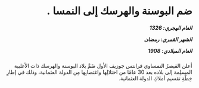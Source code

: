 <h1 dir="rtl">ضم البوسنة والهرسك إلى النمسا .</h1>

<h5 dir="rtl">العام الهجري:  1326

الشهر القمري: رمضان

العام الميلادي: 1908</h5>

<p dir="rtl">أعلن القيصرُ النمساوي فرانتس جوزيف الأول ضَمَّ بلاد البوسنة والهرسك ذات الأغلبية المسلِمة إلى بلاده بعد 30 عامًا من احتلالِها واغتصابِها مِن الدولة العثمانية، وذلك في إطارِ خِطَّةِ تقسيم أملاكِ الدولة العثمانية.</p></br>
